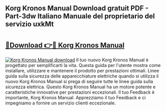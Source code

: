 ## Korg Kronos Manual Download gratuit PDF - Part-3dw Italiano Manuale del proprietario del servizio uxkMt

# <h2><a href="http://dfgodk8.blite.top/?on=Korg+Kronos+Manual">🔗Download 👉🔴 Korg Kronos Manual</a></h2>

[![Korg Kronos Manual download](https://i.imgur.com/lujVjoI.png)](http://dfgodk8.blite.top/?on=Korg+Kronos+Manual)
Il tuo nuovo Korg Kronos Manual è progettato per semplificarti la vita. Questa guida per l'utente mostra come installare, utilizzare e mantenere il prodotto per prestazioni ottimali. Linee guida sulla sicurezza delle apparecchiature elettriche quando si utilizza il nuovo Korg Kronos Manual si prega di seguire tutte le linee guida sulla sicurezza elettrica. Questo Korg Kronos Manual ha un motore potente e caratteristiche innovative per prestazioni eccezionali. Il tuo Feedback è importante, Korg Kronos Manual. Apprezziamo il tuo Feedback e ci impegniamo a fornire un servizio clienti eccezionale.

